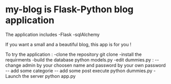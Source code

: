# my-blog is Flask-Python blog application

The application includes
-Flask
-sqlAlchemy

If you want a small and a beautiful blog, this app is for you !

To try the application :
-clone the repository
git clone 
-install the requirments
-build the database
python models.py
-edit dummies.py :
-- change admin by your choosen name and password by your own password
-- add some categorie 
-- add some post 
execute python dummies.py
-Launch the server
python app.py






